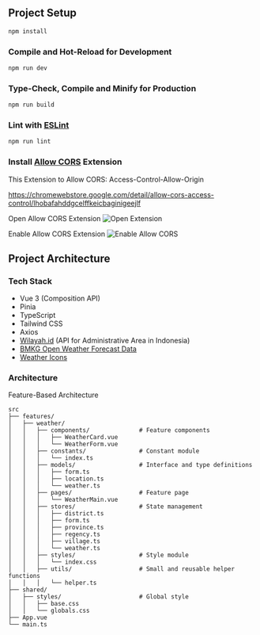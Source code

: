 ## Project Setup

```sh
npm install
```

### Compile and Hot-Reload for Development

```sh
npm run dev
```

### Type-Check, Compile and Minify for Production

```sh
npm run build
```

### Lint with [ESLint](https://eslint.org/)

```sh
npm run lint
```

### Install [Allow CORS](https://chromewebstore.google.com/detail/allow-cors-access-control/lhobafahddgcelffkeicbaginigeejlf) Extension

This Extension to Allow CORS: Access-Control-Allow-Origin

https://chromewebstore.google.com/detail/allow-cors-access-control/lhobafahddgcelffkeicbaginigeejlf

Open Allow CORS Extension
![Open Extension](https://lh3.googleusercontent.com/nfF6PyeLmx7O9cJ0r5pJ9J5Rk0KPlKzZN0FAS2sPso3ClSiTsRWseUXGQAGNa1D-Jk4Z039YPPb6Kz1LCZTBQMSvV2o=s1280-w1280-h800)

Enable Allow CORS Extension
![Enable Allow CORS](https://lh3.googleusercontent.com/1wCZM8Py3IzeamnPWn1E1vW9BvECRS0tTnDbQGBUjFzsJTqxjax7pu7pUZugPd8vfaOtInhldnRQbuCIvCD_ifWR=s800-w800-h500)

## Project Architecture

### Tech Stack

- Vue 3 (Composition API)
- Pinia
- TypeScript
- Tailwind CSS
- Axios
- [Wilayah.id](https://wilayah.id/) (API for Administrative Area in Indonesia)
- [BMKG Open Weather Forecast Data](https://data.bmkg.go.id/prakiraan-cuaca/)
- [Weather Icons](https://erikflowers.github.io/weather-icons/)

### Architecture

Feature-Based Architecture

    src
    ├── features/
    │   ├── weather/
    │   │   ├── components/              # Feature components
    │   │   │   ├── WeatherCard.vue
    │   │   │   └── WeatherForm.vue
    │   │   ├── constants/               # Constant module
    │   │   │   └── index.ts
    │   │   ├── models/                  # Interface and type definitions
    │   │   │   ├── form.ts
    │   │   │   ├── location.ts
    │   │   │   └── weather.ts
    │   │   ├── pages/                   # Feature page
    │   │   │   └── WeatherMain.vue
    │   │   ├── stores/                  # State management
    │   │   │   ├── district.ts
    │   │   │   ├── form.ts
    │   │   │   ├── province.ts
    │   │   │   ├── regency.ts
    │   │   │   ├── village.ts
    │   │   │   └── weather.ts
    │   │   ├── styles/                  # Style module
    │   │   │   └── index.css
    │   │   ├── utils/                   # Small and reusable helper functions
    │   │   │   └── helper.ts
    ├── shared/
    │   ├── styles/                      # Global style
    │   │   ├── base.css
    │   │   └── globals.css
    ├── App.vue
    └── main.ts
